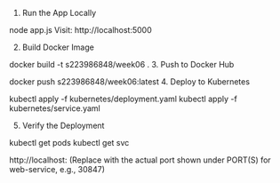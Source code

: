 
 1. Run the App Locally


node app.js
Visit: http://localhost:5000

2. Build Docker Image



docker build -t s223986848/week06 .
3. Push to Docker Hub

docker push s223986848/week06:latest
4. Deploy to Kubernetes

kubectl apply -f kubernetes/deployment.yaml
kubectl apply -f kubernetes/service.yaml

5. Verify the Deployment

kubectl get pods
kubectl get svc

http://localhost:<PORT>
(Replace <PORT> with the actual port shown under PORT(S) for web-service, e.g., 30847)

